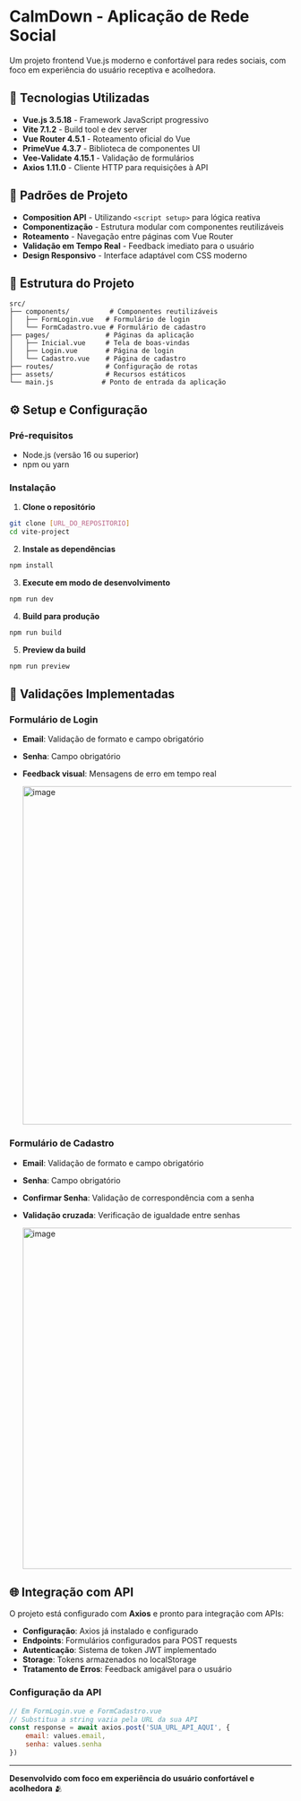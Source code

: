 # CalmDown - Aplicação de Rede Social

Um projeto frontend Vue.js moderno e confortável para redes sociais, com foco em experiência do usuário receptiva e acolhedora.

## 🚀 Tecnologias Utilizadas

- **Vue.js 3.5.18** - Framework JavaScript progressivo
- **Vite 7.1.2** - Build tool e dev server
- **Vue Router 4.5.1** - Roteamento oficial do Vue
- **PrimeVue 4.3.7** - Biblioteca de componentes UI
- **Vee-Validate 4.15.1** - Validação de formulários
- **Axios 1.11.0** - Cliente HTTP para requisições à API

## 🎨 Padrões de Projeto

- **Composition API** - Utilizando `<script setup>` para lógica reativa
- **Componentização** - Estrutura modular com componentes reutilizáveis
- **Roteamento** - Navegação entre páginas com Vue Router
- **Validação em Tempo Real** - Feedback imediato para o usuário
- **Design Responsivo** - Interface adaptável com CSS moderno

## 📁 Estrutura do Projeto

```
src/
├── components/          # Componentes reutilizáveis
│   ├── FormLogin.vue   # Formulário de login
│   └── FormCadastro.vue # Formulário de cadastro
├── pages/              # Páginas da aplicação
│   ├── Inicial.vue     # Tela de boas-vindas
│   ├── Login.vue       # Página de login
│   └── Cadastro.vue    # Página de cadastro
├── routes/             # Configuração de rotas
├── assets/             # Recursos estáticos
└── main.js            # Ponto de entrada da aplicação
```

## ⚙️ Setup e Configuração

### Pré-requisitos
- Node.js (versão 16 ou superior)
- npm ou yarn

### Instalação

1. **Clone o repositório**
```bash
git clone [URL_DO_REPOSITORIO]
cd vite-project
```

2. **Instale as dependências**
```bash
npm install
```

3. **Execute em modo de desenvolvimento**
```bash
npm run dev
```

4. **Build para produção**
```bash
npm run build
```

5. **Preview da build**
```bash
npm run preview
```

## 🔐 Validações Implementadas

### Formulário de Login
- **Email**: Validação de formato e campo obrigatório
- **Senha**: Campo obrigatório
- **Feedback visual**: Mensagens de erro em tempo real
  
  <img width="1366" height="604" alt="image" src="https://github.com/user-attachments/assets/541baec7-988e-4507-b6cd-284f4e7ed21f" />


### Formulário de Cadastro
- **Email**: Validação de formato e campo obrigatório
- **Senha**: Campo obrigatório
- **Confirmar Senha**: Validação de correspondência com a senha
- **Validação cruzada**: Verificação de igualdade entre senhas
  
  <img width="1366" height="609" alt="image" src="https://github.com/user-attachments/assets/1af5658f-cf3b-46d3-a9f2-b4b6429ef8cd" />

## 🌐 Integração com API

O projeto está configurado com **Axios** e pronto para integração com APIs:

- **Configuração**: Axios já instalado e configurado
- **Endpoints**: Formulários configurados para POST requests
- **Autenticação**: Sistema de token JWT implementado
- **Storage**: Tokens armazenados no localStorage
- **Tratamento de Erros**: Feedback amigável para o usuário

### Configuração da API
```javascript
// Em FormLogin.vue e FormCadastro.vue
// Substitua a string vazia pela URL da sua API
const response = await axios.post('SUA_URL_API_AQUI', {
    email: values.email,
    senha: values.senha
})
```





---

**Desenvolvido com foco em experiência do usuário confortável e acolhedora** 🫂
